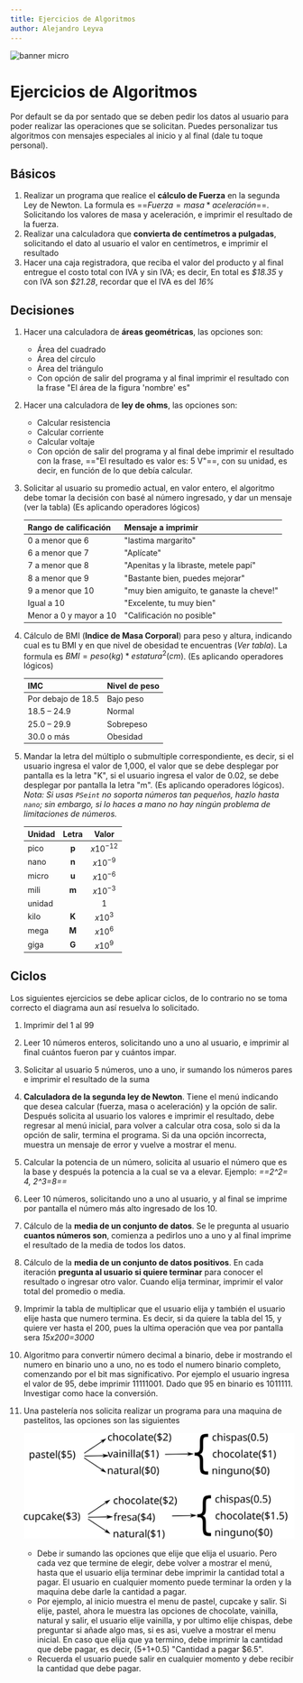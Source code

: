 ```yaml
---
title: Ejercicios de Algoritmos
author: Alejandro Leyva
---
```


![banner micro](https://www.alejandro-leyva.com/micro-21/web/imgs/banner.png)

# Ejercicios de Algoritmos

Por default se da por sentado que se deben pedir los datos al usuario para poder realizar las operaciones que se solicitan. Puedes personalizar tus algoritmos con mensajes especiales al inicio y al final (dale tu toque personal).

## Básicos

1. Realizar un programa que realice el **cálculo de Fuerza** en la segunda Ley de Newton. La formula es ==$Fuerza = masa * aceleración$==. Solicitando los valores de masa y aceleración, e imprimir el resultado de la fuerza.
2. Realizar una calculadora que **convierta de centímetros a pulgadas**, solicitando el dato al usuario el valor en centímetros, e imprimir el resultado
3. Hacer una caja registradora, que reciba el valor del producto y al final entregue el costo total con IVA y sin IVA; es decir, En total es *\$18.35* y con IVA son *\$21.28*, recordar que el IVA es del *16%*

## Decisiones

1. Hacer una calculadora de **áreas geométricas**, las opciones son:
      - Área del cuadrado
      - Área del círculo
      - Área del triángulo
      - Con opción de salir del programa y al final imprimir el resultado con la frase "El área de la figura 'nombre' es"
2. Hacer una calculadora de **ley de ohms**, las opciones son:
    - Calcular resistencia
    - Calcular corriente
    - Calcular voltaje
    - Con opción de salir del programa y al final debe imprimir el resultado con la frase, =="El resultado es valor es: 5 V"==, con su unidad, es decir, en función de lo que debía calcular.
3. Solicitar al usuario su promedio actual, en valor entero, el algoritmo debe tomar la decisión con basé al número ingresado, y dar un mensaje (ver la tabla) (Es aplicando operadores lógicos)

      | Rango de calificación  | Mensaje a imprimir                        |
      | ---------------------- | ----------------------------------------- |
      | 0 a menor que 6        | "lastima margarito"                       |
      | 6 a menor que 7        | "Aplícate"                                |
      | 7 a menor que 8        | "Apenitas y la libraste, metele papí"     |
      | 8 a menor que 9        | "Bastante bien, puedes mejorar"           |
      | 9 a menor que 10       | "muy bien amiguito, te ganaste la cheve!" |
      | Igual a 10             | "Excelente, tu muy bien"                  |
      | Menor a 0 y mayor a 10 | "Calificación no posible"                 |

4. Cálculo de BMI (**Indice de Masa Corporal**) para peso y altura, indicando cual es tu BMI y en que nivel de obesidad te encuentras (*Ver tabla*). La formula es $BMI = peso (kg) * estatura^2 (cm)$. (Es aplicando operadores lógicos)
   
      | IMC                | Nivel de peso |
      | ------------------ | ------------- |
      | Por debajo de 18.5 | Bajo peso     |
      | 18.5 – 24.9        | Normal        |
      | 25.0 – 29.9        | Sobrepeso     |
      | 30.0 o más         | Obesidad      |

5. Mandar la letra del múltiplo o submultiple correspondiente, es decir, si el usuario ingresa el valor de 1,000, el valor que se debe desplegar por pantalla es la letra "K", si el usuario ingresa el valor de 0.02, se debe desplegar por pantalla la letra "m". (Es aplicando operadores lógicos).<br> *Nota: Si usas `PSeint` no soporta números tan pequeños, hazlo hasta `nano`; sin embargo, si lo haces a mano no hay ningún problema de limitaciones de números.*
      
      | Unidad | Letra |    Valor    |
      | ------ | :---: | :---------: |
      | pico   | **p** | $x10^{-12}$ |
      | nano   | **n** | $x10^{-9}$  |
      | micro  | **u** | $x10^{-6}$  |
      | mili   | **m** | $x10^{-3}$  |
      | unidad |       |      1      |
      | kilo   | **K** |  $x10^{3}$  |
      | mega   | **M** |  $x10^{6}$  |
      | giga   | **G** |  $x10^{9}$  |

## Ciclos

Los siguientes ejercicios se debe aplicar ciclos, de lo contrario no se toma correcto el diagrama aun así resuelva lo solicitado.

1. Imprimir del 1 al 99
2. Leer 10 números enteros, solicitando uno a uno al usuario, e imprimir al final cuántos fueron par y cuántos impar.
3. Solicitar al usuario 5 números, uno a uno, ir sumando los números pares e imprimir el resultado de la suma
4.  **Calculadora de la segunda ley de Newton**. Tiene el menú indicando que desea calcular (fuerza, masa o aceleración) y la opción de salir. Después solicita al usuario los valores e imprimir el resultado, debe regresar al menú inicial, para volver a calcular otra cosa, solo si da la opción de salir, termina el programa. Si da una opción incorrecta, muestra un mensaje de error y vuelve a mostrar el menu.
5. Calcular la potencia de un número, solicita al usuario el número que es la base y después la potencia a la cual se va a elevar. Ejemplo: *==2^2= 4, 2^3=8==*
6. Leer 10 números, solicitando uno a uno al usuario, y al final se imprime por pantalla el número más alto ingresado de los 10.
7. Cálculo de la **media de un conjunto de datos**. Se le pregunta al usuario **cuantos números son**, comienza a pedirlos uno a uno y al final imprime el resultado de la media de todos los datos.
8. Cálculo de la **media de un conjunto de datos positivos**. En cada iteración **pregunta al usuario si quiere terminar** para conocer el resultado o ingresar otro valor. Cuando elija terminar, imprimir el valor total del promedio o media.
9. Imprimir la tabla de multiplicar que el usuario elija y también el usuario elije hasta que numero termina. Es decir, si da quiere la tabla del 15, y quiere ver hasta el 200, pues la ultima operación que vea por pantalla sera *15x200=3000*
10. Algoritmo para convertir número decimal a binario, debe ir mostrando el numero en binario uno a uno, no es todo el numero binario completo, comenzando por el bit mas significativo. Por ejemplo el usuario ingresa el valor de 95, debe imprimir 11111001. Dado que 95 en binario es 1011111. Investigar como hace la conversión.
11. Una pastelería nos solicita realizar un programa para una maquina de pastelitos, las opciones son las siguientes

      ![esquema](img/diagra1.svg)

    - Debe ir sumando las opciones que elije que elija el usuario. Pero cada vez que termine de elegir, debe volver a mostrar el menú, hasta que el usuario elija terminar debe imprimir la cantidad total a pagar. El usuario en cualquier momento puede terminar la orden y la maquina debe darle la cantidad a pagar.
    - Por ejemplo, al inicio muestra el menu de pastel, cupcake y salir. Si elije, pastel, ahora le muestra las opciones de chocolate, vainilla, natural y salir, el usuario elije vainilla, y por ultimo elije chispas, debe preguntar si añade algo mas, si es asi, vuelve a mostrar el menu inicial. En caso que elija que ya termino, debe imprimir la cantidad que debe pagar, es decir, (5+1+0.5) "Cantidad a pagar \$6.5".
    - Recuerda el usuario puede salir en cualquier momento y debe recibir la cantidad que debe pagar.
